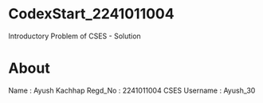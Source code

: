 # CodexStart_2241011004
Introductory Problem of CSES - Solution
# About
Name : Ayush Kachhap
Regd_No : 2241011004
CSES Username : Ayush_30
